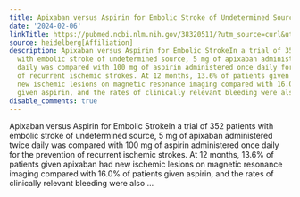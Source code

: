 ```yaml
---
title: Apixaban versus Aspirin for Embolic Stroke of Undetermined Source
date: '2024-02-06'
linkTitle: https://pubmed.ncbi.nlm.nih.gov/38320511/?utm_source=curl&utm_medium=rss&utm_campaign=pubmed-2&utm_content=1FakS-2QOkCT8HsMOQP1bCRQ4YzyumYOmxmF0moLsQ3dFB1E9V&fc=20220326224207&ff=20240207170748&v=2.18.0
source: heidelberg[Affiliation]
description: Apixaban versus Aspirin for Embolic StrokeIn a trial of 352 patients
  with embolic stroke of undetermined source, 5 mg of apixaban administered twice
  daily was compared with 100 mg of aspirin administered once daily for the prevention
  of recurrent ischemic strokes. At 12 months, 13.6% of patients given apixaban had
  new ischemic lesions on magnetic resonance imaging compared with 16.0% of patients
  given aspirin, and the rates of clinically relevant bleeding were also ...
disable_comments: true
---
```

Apixaban versus Aspirin for Embolic StrokeIn a trial of 352 patients with embolic stroke of undetermined source, 5 mg of apixaban administered twice daily was compared with 100 mg of aspirin administered once daily for the prevention of recurrent ischemic strokes. At 12 months, 13.6% of patients given apixaban had new ischemic lesions on magnetic resonance imaging compared with 16.0% of patients given aspirin, and the rates of clinically relevant bleeding were also ...